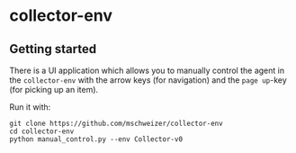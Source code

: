 # collector-env

## Getting started
There is a UI application which allows you to manually control the agent in the `collector-env` with the arrow keys 
(for navigation) and the `page up`-key (for picking up an item).

Run it with:

```
git clone https://github.com/mschweizer/collector-env
cd collector-env
python manual_control.py --env Collector-v0
```